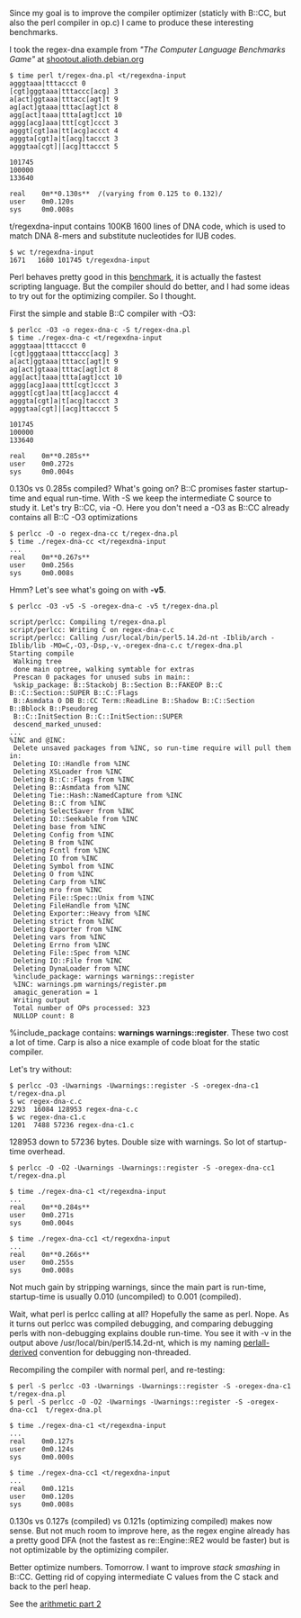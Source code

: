 
Since my goal is to improve the compiler optimizer (staticly with B::CC, but also the perl compiler in op.c) I came to produce these interesting benchmarks.

I took the regex-dna example from *"The Computer Language Benchmarks Game"* at [shootout.alioth.debian.org](http://shootout.alioth.debian.org/)

    $ time perl t/regex-dna.pl <t/regexdna-input
    agggtaaa|tttaccct 0
    [cgt]gggtaaa|tttaccc[acg] 3
    a[act]ggtaaa|tttacc[agt]t 9
    ag[act]gtaaa|tttac[agt]ct 8
    agg[act]taaa|ttta[agt]cct 10
    aggg[acg]aaa|ttt[cgt]ccct 3
    agggt[cgt]aa|tt[acg]accct 4
    agggta[cgt]a|t[acg]taccct 3
    agggtaa[cgt]|[acg]ttaccct 5
    
    101745
    100000
    133640
    
    real	0m**0.130s**  /(varying from 0.125 to 0.132)/
    user	0m0.120s
    sys		0m0.008s

t/regexdna-input contains 100KB 1600 lines of DNA code, which is used to match
DNA 8-mers and substitute nucleotides for IUB codes.

    $ wc t/regexdna-input 
    1671   1680 101745 t/regexdna-input

Perl behaves pretty good in this [benchmark](http://shootout.alioth.debian.org/u64q/performance.php?test=regexdna),
it is actually the fastest scripting language.  But the compiler should
do better, and I had some ideas to try out for the optimizing
compiler. So I thought.

First the simple and stable B::C compiler with -O3:

    $ perlcc -O3 -o regex-dna-c -S t/regex-dna.pl
    $ time ./regex-dna-c <t/regexdna-input
    agggtaaa|tttaccct 0
    [cgt]gggtaaa|tttaccc[acg] 3
    a[act]ggtaaa|tttacc[agt]t 9
    ag[act]gtaaa|tttac[agt]ct 8
    agg[act]taaa|ttta[agt]cct 10
    aggg[acg]aaa|ttt[cgt]ccct 3
    agggt[cgt]aa|tt[acg]accct 4
    agggta[cgt]a|t[acg]taccct 3
    agggtaa[cgt]|[acg]ttaccct 5
    
    101745
    100000
    133640
    
    real	0m**0.285s**
    user	0m0.272s
    sys		0m0.004s

0.130s vs 0.285s compiled? What's going on? B::C promises faster startup-time and equal run-time.
With -S we keep the intermediate C source to study it.
Let's try B::CC, via -O. Here you don't need a -O3 as B::CC already contains all B::C -O3 optimizations

    $ perlcc -O -o regex-dna-cc t/regex-dna.pl
    $ time ./regex-dna-cc <t/regexdna-input
    ...
    real	0m**0.267s**
    user	0m0.256s
    sys		0m0.008s

Hmm? Let's see what's going on with **-v5**.

    $ perlcc -O3 -v5 -S -oregex-dna-c -v5 t/regex-dna.pl

    script/perlcc: Compiling t/regex-dna.pl
    script/perlcc: Writing C on regex-dna-c.c
    script/perlcc: Calling /usr/local/bin/perl5.14.2d-nt -Iblib/arch -Iblib/lib -MO=C,-O3,-Dsp,-v,-oregex-dna-c.c t/regex-dna.pl
    Starting compile
     Walking tree
     done main optree, walking symtable for extras
     Prescan 0 packages for unused subs in main::
     %skip_package: B::Stackobj B::Section B::FAKEOP B::C B::C::Section::SUPER B::C::Flags
     B::Asmdata O DB B::CC Term::ReadLine B::Shadow B::C::Section B::Bblock B::Pseudoreg
     B::C::InitSection B::C::InitSection::SUPER
     descend_marked_unused: 
    ...
    %INC and @INC:
     Delete unsaved packages from %INC, so run-time require will pull them in:
     Deleting IO::Handle from %INC
     Deleting XSLoader from %INC
     Deleting B::C::Flags from %INC
     Deleting B::Asmdata from %INC
     Deleting Tie::Hash::NamedCapture from %INC
     Deleting B::C from %INC
     Deleting SelectSaver from %INC
     Deleting IO::Seekable from %INC
     Deleting base from %INC
     Deleting Config from %INC
     Deleting B from %INC
     Deleting Fcntl from %INC
     Deleting IO from %INC
     Deleting Symbol from %INC
     Deleting O from %INC
     Deleting Carp from %INC
     Deleting mro from %INC
     Deleting File::Spec::Unix from %INC
     Deleting FileHandle from %INC
     Deleting Exporter::Heavy from %INC
     Deleting strict from %INC
     Deleting Exporter from %INC
     Deleting vars from %INC
     Deleting Errno from %INC
     Deleting File::Spec from %INC
     Deleting IO::File from %INC
     Deleting DynaLoader from %INC
     %include_package: warnings warnings::register
     %INC: warnings.pm warnings/register.pm
     amagic_generation = 1
     Writing output
     Total number of OPs processed: 323
     NULLOP count: 8

%include_package contains: **warnings warnings::register**. These two cost a lot of time. 
Carp is also a nice example of code bloat for the static compiler.

Let's try without:

    $ perlcc -O3 -Uwarnings -Uwarnings::register -S -oregex-dna-c1  t/regex-dna.pl
    $ wc regex-dna-c.c
    2293  16084 128953 regex-dna-c.c
    $ wc regex-dna-c1.c
    1201  7488 57236 regex-dna-c1.c

128953 down to 57236 bytes. Double size with warnings. So lot of startup-time overhead.

    $ perlcc -O -O2 -Uwarnings -Uwarnings::register -S -oregex-dna-cc1 t/regex-dna.pl

    $ time ./regex-dna-c1 <t/regexdna-input
    ...
    real	0m**0.284s**
    user	0m0.271s
    sys		0m0.004s

    $ time ./regex-dna-cc1 <t/regexdna-input
    ...
    real	0m**0.266s**
    user	0m0.255s
    sys		0m0.008s

Not much gain by stripping warnings, since the main part is run-time, startup-time is usually 
0.010 (uncompiled) to 0.001 (compiled).

Wait, what perl is perlcc calling at all? Hopefully the same as perl. Nope. As it turns out 
perlcc was compiled debugging, and comparing debugging perls with non-debugging explains double run-time. You see it with -v in the output above /usr/local/bin/perl5.14.2d-nt, which is my naming [perlall-derived](http://search.cpan.org/dist/App-perlall/) convention for debugging non-threaded.

Recompiling the compiler with normal perl, and re-testing:

    $ perl -S perlcc -O3 -Uwarnings -Uwarnings::register -S -oregex-dna-c1  t/regex-dna.pl
    $ perl -S perlcc -O -O2 -Uwarnings -Uwarnings::register -S -oregex-dna-cc1  t/regex-dna.pl

    $ time ./regex-dna-c1 <t/regexdna-input
    ...
    real	0m0.127s
    user	0m0.124s
    sys		0m0.000s

    $ time ./regex-dna-cc1 <t/regexdna-input
    ...
    real	0m0.121s
    user	0m0.120s
    sys		0m0.008s

0.130s vs 0.127s (compiled) vs 0.121s (optimizing compiled) makes now sense. But not much room to improve here, as the regex engine already has a pretty good DFA (not the fastest as re::Engine::RE2 would be faster) but is not optimizable by the optimizing compiler.

Better optimize numbers. Tomorrow. I want to improve *stack smashing* in B::CC.
Getting rid of copying intermediate C values from the C stack and back to the perl heap.

See the [arithmetic part 2](http://blogs.perl.org/users/rurban/2012/10/optimizing-compiler-benchmarks-part-2.html)